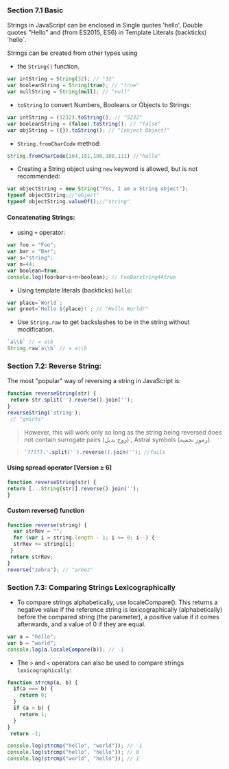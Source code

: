 ### Section 7.1 Basic

Strings in JavaScript can be enclosed in Single quotes 'hello', Double quotes "Hello" and (from ES2015, ES6) in Template Literals (backticks) \`hello\`.

Strings can be created from other types using

- the `String()` function.
```js
var intString = String(32); // "32"
var booleanString = String(true); // "true"
var nullString = String(null); // "null"
```
- `toString`  to convert Numbers, Booleans or Objects to Strings:
```js
var intString = (5232).toString(); // "5232"
var booleanString = (false).toString(); // "false"
var objString = ({}).toString(); // "[object Object]"
```
- `String.fromCharCode` method:
```js
String.fromCharCode(104,101,108,108,111) //"hello"
```
- Creating a String object using `new` keyword is allowed, but is not recommended:
```js
var objectString = new String("Yes, I am a String object");
typeof objectString;//"object"
typeof objectString.valueOf();//"string"
```
#### Concatenating Strings:

- using `+` operator:
```js
var foo = "Foo";
var bar = "Bar";
var s="string";
var n=44;
var boolean=true;
console.log(foo+bar+s+n+boolean); // FooBarstring44true
```
- Using template literals (backticks) `hello`:
```js
var place=`World`;
var greet=`Hello ${place}!`; // "Hello World!"
```
- Use `String.raw` to get backslashes to be in the string without modification.

```js
`a\\b` // = a\b
String.raw`a\\b` // = a\\b
```

### Section 7.2: Reverse String:

The most "popular" way of reversing a string in JavaScript is:

```js
function reverseString(str) {
 return str.split('').reverse().join('');
}
reverseString('string');
 // "gnirts"
```

> However, this will work only so long as the string being reversed does not contain surrogate pairs (زوج بديل) ,  Astral symbols (رموز نجمية).

  > ```js
  > '?????.'.split('').reverse().join(''); //fails

#### Using spread operator [Version ≥ 6]

```js
function reverseString(str) {
return [...String(str)].reverse().join('');
}
```

#### Custom reverse() function

```js
function reverse(string) {
  var strRev = "";
  for (var i = string.length - 1; i >= 0; i--) {
  strRev += string[i];
 }
 return strRev;
}
reverse("zebra"); // "arbez"
```

### Section 7.3: Comparing Strings Lexicographically

- To compare strings alphabetically, use localeCompare(). This returns a negative value if the reference string is lexicographically (alphabetically) before the compared string (the parameter), a positive value if it comes afterwards, and a value of 0 if they are equal.

```js
var a = "hello";
var b = "world";
console.log(a.localeCompare(b)); // -1
```

- The `>` and `<` operators can also be used to compare strings `lexicographically`:

```js
function strcmp(a, b) {
  if(a === b) {
    return 0;
  }
  if (a > b) {
    return 1;
  }
}
 return -1;

console.log(strcmp("hello", "world")); // -1
console.log(strcmp("hello", "hello")); // 0
console.log(strcmp("world", "hello")); // 1
```
